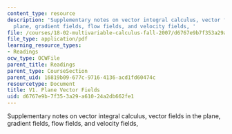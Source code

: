 ```yaml
---
content_type: resource
description: 'Supplementary notes on vector integral calculus, vector fields in the
  plane, gradient fields, flow fields, and velocity fields, '
file: /courses/18-02-multivariable-calculus-fall-2007/d6767e9b7f353a29a61024a2db662fe1_plane_vector_fld.pdf
file_type: application/pdf
learning_resource_types:
- Readings
ocw_type: OCWFile
parent_title: Readings
parent_type: CourseSection
parent_uid: 16819b09-677c-9716-4136-acd1fd60474c
resourcetype: Document
title: V1. Plane Vector Fields
uid: d6767e9b-7f35-3a29-a610-24a2db662fe1
---
```

Supplementary notes on vector integral calculus, vector fields in the plane, gradient fields, flow fields, and velocity fields, 

